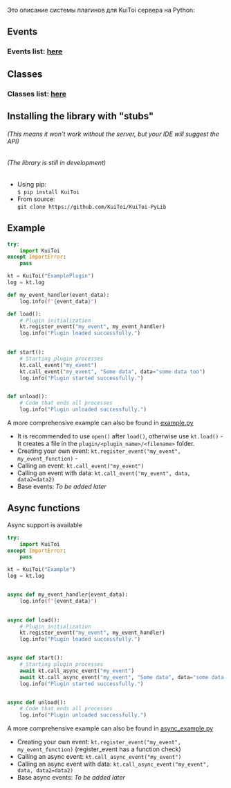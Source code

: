 Это описание системы плагинов для KuiToi сервера на Python:

## Events
### Events list: [here](./events_list.md)

## Classes
### Classes list: [here](./classes.md)

## Installing the library with "stubs"
###### (This means it won't work without the server, but your IDE will suggest the API)
###### (The library is still in development)

* Using pip:\
    `$ pip install KuiToi`
* From source:\
    `git clone https://github.com/KuiToi/KuiToi-PyLib`

## Example

```python
try:
    import KuiToi
except ImportError:
    pass

kt = KuiToi("ExamplePlugin")
log = kt.log

def my_event_handler(event_data):
    log.info(f"{event_data}")

def load():
    # Plugin initialization
    kt.register_event("my_event", my_event_handler)
    log.info("Plugin loaded successfully.")

    
def start():
    # Starting plugin processes
    kt.call_event("my_event")
    kt.call_event("my_event", "Some data", data="some data too")
    log.info("Plugin started successfully.")


def unload():
    # Code that ends all processes
    log.info("Plugin unloaded successfully.")
```

A more comprehensive example can also be found in [example.py](examples/example.py)

* It is recommended to use `open()` after `load()`, otherwise use `kt.load()` - It creates a file in the `plugin/<plugin_name>/<filename>` folder.
* Creating your own event: `kt.register_event("my_event", my_event_function)` - 
* Calling an event: `kt.call_event("my_event")`
* Calling an event with data: `kt.call_event("my_event", data, data2=data2)`
* Base events: _To be added later_

## Async functions

Async support is available

```python
try:
    import KuiToi
except ImportError:
    pass

kt = KuiToi("Example")
log = kt.log


async def my_event_handler(event_data):
    log.info(f"{event_data}")

    
async def load():
    # Plugin initialization
    kt.register_event("my_event", my_event_handler)
    log.info("Plugin loaded successfully.")


async def start():
    # Starting plugin processes
    await kt.call_async_event("my_event")
    await kt.call_async_event("my_event", "Some data", data="some data too")
    log.info("Plugin started successfully.")


async def unload():
    # Code that ends all processes
    log.info("Plugin unloaded successfully.")

```

A more comprehensive example can also be found in [async_example.py](examples/async_example.py)

* Creating your own event: `kt.register_event("my_event", my_event_function)` (register_event has a function check)
* Calling an async event: `kt.call_async_event("my_event")`
* Calling an async event with data: `kt.call_async_event("my_event", data, data2=data2)`
* Base async events: _To be added later_